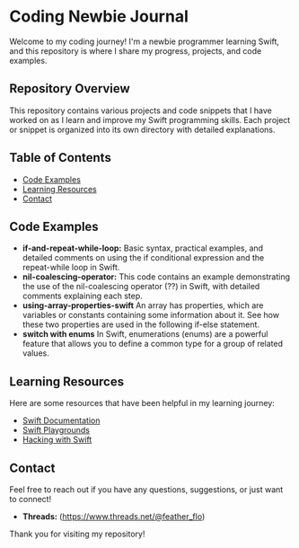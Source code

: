 # Сoding Newbie Journal

Welcome to my coding journey! I'm a newbie programmer learning Swift, and this repository is where I share my progress, projects, and code examples.

## Repository Overview

This repository contains various projects and code snippets that I have worked on as I learn and improve my Swift programming skills. Each project or snippet is organized into its own directory with detailed explanations.

## Table of Contents

- [Code Examples](#code-examples)
- [Learning Resources](#learning-resources)
- [Contact](#contact)

## Code Examples

- **if-and-repeat-while-loop:** Basic syntax, practical examples, and detailed comments on using the if conditional expression and the repeat-while loop in Swift.
- **nil-coalescing-operator:** This code contains an example demonstrating the use of the nil-coalescing operator (??) in Swift, with detailed comments explaining each step.
- **using-array-properties-swift** An array has properties, which are variables or constants containing some information about it. See how these two properties are used in the following if-else statement.
- **switch with enums** In Swift, enumerations (enums) are a powerful feature that allows you to define a common type for a group of related values.
## Learning Resources

Here are some resources that have been helpful in my learning journey:

- [Swift Documentation](https://developer.apple.com/documentation/swift)
- [Swift Playgrounds](https://www.apple.com/swift/playgrounds/)
- [Hacking with Swift](https://www.hackingwithswift.com)

## Contact

Feel free to reach out if you have any questions, suggestions, or just want to connect!

- **Threads:** (https://www.threads.net/@feather_flo)

Thank you for visiting my repository!
